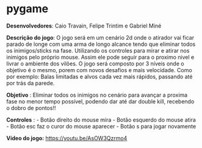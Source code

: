 # pygame
**Desenvolvedores**: Caio Travain, Felipe Trintim e Gabriel Miné

**Descrição do jogo**: O jogo será em um cenário 2d onde o atirador vai ficar parado de longe com uma arma de longo alcance tendo que eliminar todos os inimigos/sticks na fase. Utilizando os controles para mirar e atirar nos inimigos pelo próprio mouse. Assim ele pode seguir para o proximo nivel e livrar o ambiente dos vilões. O jogo será composto por 3 níveis onde o objetivo é o mesmo, porem com novos desafios e mais velocidade. Como por exemplo: Balas limitadas e alvos cada vez mais rápidos, passando até por trás da parede.

**Objetivo** : Eliminar todos os inimigos no cenário para avançar a proxima fase no menor tempo possível, podendo dar até dar double kill, recebendo o dobro de pontos!!

**Controles** : 
                - Botão direito do mouse mira
                - Botão esquerdo do mouse atira
                - Botão esc faz o curor do mouse aparecer
                - Botão s para jogar novamente

**Vídeo do jogo:**
https://youtu.be/AsOW3Qzrmo4
